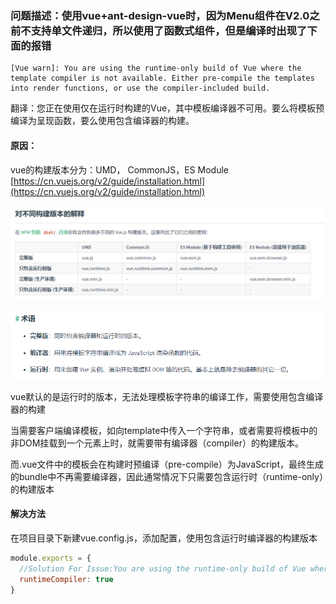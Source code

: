 ### 问题描述：使用vue+ant-design-vue时，因为Menu组件在V2.0之前不支持单文件递归，所以使用了函数式组件，但是编译时出现了下面的报错

```
[Vue warn]: You are using the runtime-only build of Vue where the template compiler is not available. Either pre-compile the templates into render functions, or use the compiler-included build.
```
翻译：您正在使用仅在运行时构建的Vue，其中模板编译器不可用。要么将模板预编译为呈现函数，要么使用包含编译器的构建。

#### 原因：

vue的构建版本分为：UMD， CommonJS，ES Module
[https://cn.vuejs.org/v2/guide/installation.html](https://cn.vuejs.org/v2/guide/installation.html)

![构建版本](../static/images/20210302103435.png)

![术语](../static/images/20210302103859.png)

vue默认的是运行时的版本，无法处理模板字符串的编译工作，需要使用包含编译器的构建

当需要客户端编译模板，如向template中传入一个字符串，或者需要将模板中的非DOM挂载到一个元素上时，就需要带有编译器（compiler）的构建版本。

而.vue文件中的模板会在构建时预编译（pre-compile）为JavaScript，最终生成的bundle中不再需要编译器，因此通常情况下只需要包含运行时（runtime-only）的构建版本

#### 解决方法
在项目目录下新建vue.config.js，添加配置，使用包含运行时编译器的构建版本

``` js 
module.exports = {
  //Solution For Issue:You are using the runtime-only build of Vue where the template compiler is not available. Either pre-compile the templates into render functions, or use the compiler-included build.
  runtimeCompiler: true
}
```